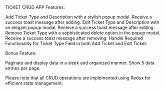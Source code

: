 TICKET CRUD APP
Features:

Add Ticket Type and Description with a stylish popup modal. Receive a success toast message after adding.
Edit Ticket Type and Description with an elegant popup modal. Receive a success toast message after editing.
Remove Ticket Type with a sophisticated delete option in the popup modal. Receive a success toast message after removing.
Handle Required Functionality for Ticket Type Field in both Add Ticket and Edit Ticket.

Bonus Feature:

Paginate and display data in a sleek and organized manner. Show 5 data entries per page.

Please note that all CRUD operations are implemented using Redux for efficient state management.